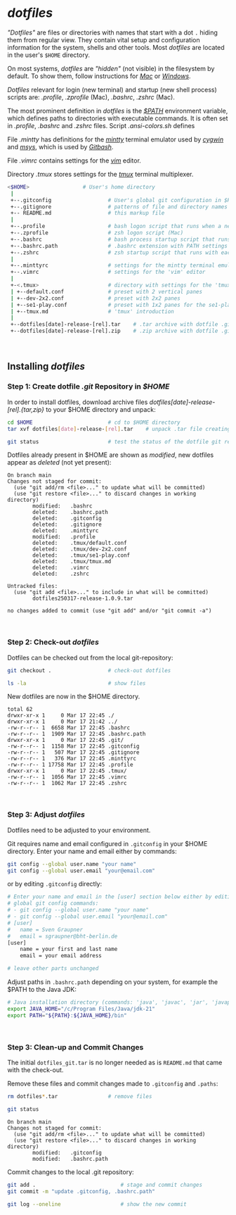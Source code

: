 # *dotfiles*

*"Dotfiles"* are files or directories with names that start with a dot `.` hiding them
from regular view. They contain vital setup and configuration information for the system,
shells and other tools. Most *dotfiles* are located in the user's `$HOME` directory.

On most systems, *dotfiles* are *"hidden"* (not visible) in the filesystem by default.
To show them, follow instructions for
[*Mac*](https://www.macworld.com/article/671158/how-to-show-hidden-files-on-a-mac.html) or
[*Windows*](https://support.microsoft.com/en-us/windows/view-hidden-files-and-folders-in-windows-97fbc472-c603-9d90-91d0-1166d1d9f4b5).

*Dotfiles* relevant for login (new terminal) and startup (new shell process) scripts are:
*.profile*, *.zprofile* (Mac), *.bashrc*, *.zshrc* (Mac).

The most prominent definition in *dotfiles* is the
[*$PATH*](https://medium.com/@linuxadminhacks/what-is-the-path-variable-in-linux-and-unix-98267b7432b8)
environment variable, which defines paths to directories with executable commands.
It is often set in *.profile*, *.bashrc* and *.zshrc* files.
Script *.ansi-colors.sh* defines

File *.mintty* has definitions for the
[*mintty*](https://en.wikipedia.org/wiki/Mintty)
terminal emulator used by
[*cygwin*](https://en.wikipedia.org/wiki/Cygwin) and
[*msys*](https://en.wikipedia.org/wiki/Mingw-w64#MSYS2), which is used by
[*Gitbash*](https://gitforwindows.org).

File *.vimrc* contains settings for the
[*vim*](https://www.freecodecamp.org/news/vim-beginners-guide/)
editor.

Directory *.tmux* stores settings for the
[*tmux*](https://www.perl.com/article/an-introduction-to-tmux/)
terminal multiplexer.


```sh
<$HOME>                 # User's home directory
 |
 +--.gitconfig                  # User's global git configuration in $HOME
 +--.gitignore                  # patterns of file and directory names for git to ignore
 +-- README.md                  # this markup file
 | 
 +--.profile                    # bash logon script that runs when a new terminal is opened (Windows, Linux)
 +--.zprofile                   # zsh logon script (Mac)
 +--.bashrc                     # bash process startup script that runs with each new bash process
 +--.bashrc.path                # .bashrc extension with PATH settings
 +--.zshrc                      # zsh startup script that runs with each new zsh process
 |
 +--.minttyrc                   # settings for the mintty terminal emulator (used by cygwin, Gitbash)
 +--.vimrc                      # settings for the 'vim' editor
 |
 +-<.tmux>                      # directory with settings for the 'tmux' terminal multiplexer
 | +--default.conf              # preset with 2 vertical panes
 | +--dev-2x2.conf              # preset with 2x2 panes
 | +--se1-play.conf             # preset with 1x2 panes for the se1-play project
 | +--tmux.md                   # 'tmux' introduction
 |
 +--dotfiles[date]-release-[rel].tar    # .tar archive with dotfile .git release repository
 +--dotfiles[date]-release-[rel].zip    # .zip archive with dotfile .git release repository
```


&nbsp;

## Installing *dotfiles*

### Step 1: Create dotfile *.git* Repository in *$HOME*

In order to install dotfiles, download archive files *dotfiles[date]-release-[rel].{tar,zip}*
to your $HOME directory and unpack:

```sh
cd $HOME                        # cd to $HOME directory
tar xvf dotfiles[date]-release-[rel].tar    # unpack .tar file creating a local .git repository in $HOME

git status                      # test the status of the dotfile git repository
```

Dotfiles already present in $HOME are shown as *modified*, new dotfiles appear as *deleted* (not yet present):

```
On branch main
Changes not staged for commit:
  (use "git add/rm <file>..." to update what will be committed)
  (use "git restore <file>..." to discard changes in working directory)
        modified:   .bashrc
        deleted:    .bashrc.path
        deleted:    .gitconfig
        deleted:    .gitignore
        deleted:    .minttyrc
        modified:   .profile
        deleted:    .tmux/default.conf
        deleted:    .tmux/dev-2x2.conf
        deleted:    .tmux/se1-play.conf
        deleted:    .tmux/tmux.md
        deleted:    .vimrc
        deleted:    .zshrc

Untracked files:
  (use "git add <file>..." to include in what will be committed)
        dotfiles250317-release-1.0.9.tar

no changes added to commit (use "git add" and/or "git commit -a")
```


&nbsp;

### Step 2: Check-out *dotfiles*

Dotfiles can be checked out from the local git-repository:

```sh
git checkout .                  # check-out dotfiles

ls -la                          # show files
```

New dotfiles are now in the $HOME directory.

```
total 62
drwxr-xr-x 1     0 Mar 17 22:45 ./
drwxr-xr-x 1     0 Mar 17 21:42 ../
-rw-r--r-- 1  6658 Mar 17 22:45 .bashrc
-rw-r--r-- 1  1909 Mar 17 22:45 .bashrc.path
drwxr-xr-x 1     0 Mar 17 22:45 .git/
-rw-r--r-- 1  1158 Mar 17 22:45 .gitconfig
-rw-r--r-- 1   507 Mar 17 22:45 .gitignore
-rw-r--r-- 1   376 Mar 17 22:45 .minttyrc
-rw-r--r-- 1 17758 Mar 17 22:45 .profile
drwxr-xr-x 1     0 Mar 17 22:45 .tmux/
-rw-r--r-- 1  1056 Mar 17 22:45 .vimrc
-rw-r--r-- 1  1062 Mar 17 22:45 .zshrc
```


&nbsp;

### Step 3: Adjust *dotfiles*

Dotfiles need to be adjusted to your environment.

Git requires name and email configured in `.gitconfig` in your $HOME directory.
Enter your name and email either by commands:

```sh
git config --global user.name "your name"
git config --global user.email "your@email.com"
```

or by editing `.gitconfig` directly:

```sh
# Enter your name and email in the [user] section below either by editing or by
# global git config commands:
# - git config --global user.name "your name"
# - git config --global user.email "your@email.com"
# [user]
#   name = Sven Graupner
#   email = sgraupner@bht-berlin.de
[user]
    name = your first and last name
    email = your email address

# leave other parts unchanged
```

Adjust paths in `.bashrc.path` depending on your system, for example
the $PATH to the Java JDK:

```sh
# Java installation directory (commands: 'java', 'javac', 'jar', 'javap')
export JAVA_HOME="/c/Program Files/Java/jdk-21"
export PATH="${PATH}:${JAVA_HOME}/bin"
```


&nbsp;

### Step 3: Clean-up and Commit Changes

The initial `dotfiles_git.tar` is no longer needed as is `README.md` that
came with the check-out.

Remove these files and commit changes made to `.gitconfig` and `.paths`:

```sh
rm dotfiles*.tar                # remove files

git status
```
```
On branch main
Changes not staged for commit:
  (use "git add/rm <file>..." to update what will be committed)
  (use "git restore <file>..." to discard changes in working directory)
        modified:   .gitconfig
        modified:   .bashrc.path
```

Commit changes to the local .git repository:

```sh
git add .                           # stage and commit changes
git commit -m "update .gitconfig, .bashrc.path"

git log --oneline                   # show the new commit
```

<!-- 
The last step is to detach the .git repository from its remote source.
You can add your own remote repository.

```sh
git branch -r -d origin/main        # remove the remote branch
git remote remove origin            # remove the remote repository URL

git remote add origin <your url>    # add your own remote repository URL
``` -->
